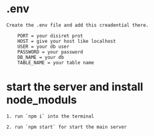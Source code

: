 # .env

    Create the .env file and add this creadential there.

        PORT = your disiret prot
        HOST = give your host like localhost
        USER = your db user
        PASSWORD = your password
        DB_NAME = your db
        TABLE_NAME = your table name

# start the server and install node_moduls

    1. run `npm i` into the terminal
    
    2. run `npm start` for start the main server 
